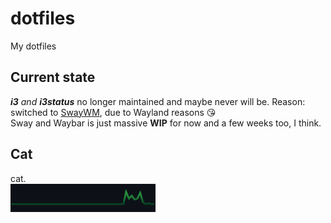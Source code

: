 # dotfiles
My dotfiles

## Current state
_**i3** and **i3status**_ no longer maintained and maybe never will be. Reason: switched to [SwayWM](https://swaywm.org/), due to Wayland reasons 😘  
Sway and Waybar is just massive **WIP** for now and a few weeks too, I think.

## Cat
cat.  
![Past year of activity](https://raw.githubusercontent.com/PackmanDude/dotfiles/main/Screenshot%202022-06-05%20at%2020-54-34%20PackmanDude%20-%20Repositories.png)
